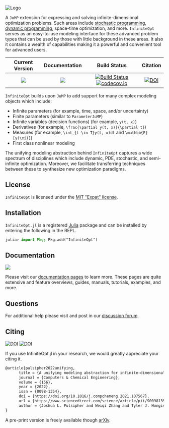 ![Logo](https://raw.githubusercontent.com/infiniteopt/InfiniteOpt.jl/master/full_logo.png)

A `JuMP` extension for expressing and solving infinite-dimensional optimization
problems. Such areas include [stochastic programming](https://en.wikipedia.org/wiki/Stochastic_programming),
[dynamic programming](https://en.wikipedia.org/wiki/Dynamic_programming),
space-time optimization, and more. `InfiniteOpt` serves as an easy-to-use modeling
interface for these advanced problem types that can be used by those with little
background in these areas. It also it contains a wealth of capabilities
making it a powerful and convenient tool for advanced users.  

| **Current Version**                     | **Documentation**                                                               | **Build Status**                                                                                | **Citation** |
|:---------------------------------------:|:-------------------------------------------------------------------------------:|:-----------------------------------------------------------------------------------------------:|:--------------------------------------:|
| [![](https://docs.juliahub.com/InfiniteOpt/version.svg)](https://juliahub.com/ui/Packages/InfiniteOpt/p3GvY) | [![](https://img.shields.io/badge/docs-stable-blue.svg)](https://infiniteopt.github.io/InfiniteOpt.jl/stable) | [![Build Status](https://github.com/infiniteopt/InfiniteOpt.jl/workflows/CI/badge.svg?branch=master)](https://github.com/infiniteopt/InfiniteOpt.jl/actions?query=workflow%3ACI) [![codecov.io](https://codecov.io/github/infiniteopt/InfiniteOpt.jl/coverage.svg?branch=master)](https://codecov.io/github/infiniteopt/InfiniteOpt.jl?branch=master) | [![DOI](https://img.shields.io/badge/Elsevier-CompChemEng%3A107567-yellow.svg)](https://doi.org/10.1016/j.compchemeng.2021.107567) |

`InfiniteOpt` builds upon `JuMP` to add support for many complex modeling objects which 
include:
- Infinite parameters (for example, time, space, and/or uncertainty)
- Finite parameters (similar to `ParameterJuMP`)
- Infinite variables (decision functions) (for example, ``y(t, x)``)
- Derivatives (for example, ``\frac{\partial y(t, x)}{\partial t}``)
- Measures (for example, ``\int_{t \in T}y(t, x)dt`` and ``\mathbb{E}[y(\xi)]``)
- First class nonlinear modeling

The unifying modeling abstraction behind `InfiniteOpt` captures a wide spectrum 
of disciplines which include dynamic, PDE, stochastic, and semi-infinite 
optimization. Moreover, we facilitate transferring techniques between these 
to synthesize new optimization paradigms.

## License
`InfiniteOpt` is licensed under the [MIT "Expat" license](https://github.com/infiniteopt/InfiniteOpt.jl/blob/master/LICENSE).

## Installation
`InfiniteOpt.jl` is a registered [Julia](https://julialang.org/) package and 
can be installed by entering the following in the REPL.

```julia
julia> import Pkg; Pkg.add("InfiniteOpt")
```

## Documentation
[![](https://img.shields.io/badge/docs-stable-blue.svg)](https://infiniteopt.github.io/InfiniteOpt.jl/stable)

Please visit our [documentation pages](https://infiniteopt.github.io/InfiniteOpt.jl/stable) 
to learn more. These pages are quite extensive and feature overviews, guides,
manuals, tutorials, examples, and more.

## Questions
For additional help please visit and post in our 
[discussion forum](https://github.com/infiniteopt/InfiniteOpt.jl/discussions).

## Citing
[![DOI](https://img.shields.io/badge/Elsevier-CompChemEng%3A107567-yellow.svg)](https://doi.org/10.1016/j.compchemeng.2021.107567) 
[![DOI](https://img.shields.io/badge/math.OC-arXiv%3A2106.12689-B31B1B.svg)](https://arxiv.org/abs/2106.12689)

If you use InfiniteOpt.jl in your research, we would greatly appreciate your 
citing it.
```latex
@article{pulsipher2022unifying,
      title = {A unifying modeling abstraction for infinite-dimensional optimization},
      journal = {Computers & Chemical Engineering},
      volume = {156},
      year = {2022},
      issn = {0098-1354},
      doi = {https://doi.org/10.1016/j.compchemeng.2021.107567},
      url = {https://www.sciencedirect.com/science/article/pii/S0098135421003458},
      author = {Joshua L. Pulsipher and Weiqi Zhang and Tyler J. Hongisto and Victor M. Zavala},
}
```
A pre-print version is freely available though [arXiv](https://arxiv.org/abs/2106.12689).
